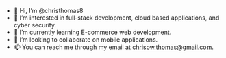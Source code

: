 - 👋 Hi, I’m @christhomas8
- 👀 I’m interested in full-stack development, cloud based applications, and cyber security.
- 🌱 I’m currently learning E-commerce web development.
- 💞️ I’m looking to collaborate on mobile applications.
- 📫 You can reach me through my email at chrisow.thomas@gmail.com.

<!---
christhomas8/christhomas8 is a ✨ special ✨ repository because its `README.md` (this file) appears on your GitHub profile.
You can click the Preview link to take a look at your changes.
--->
